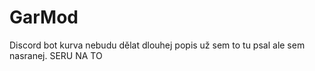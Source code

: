 # GarMod
Discord bot kurva nebudu dělat dlouhej popis už sem to tu psal ale sem nasranej. SERU NA TO
